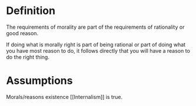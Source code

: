 # Definition

The requirements of morality are part of the requirements of rationality or good reason.

If doing what is morally right is part of being  rational or part of doing what you have most reason to do, it follows directly  that you will have a reason to do the right thing.

# Assumptions

Morals/reasons existence [[Internalism]] is true. 
